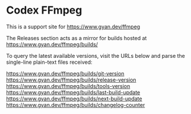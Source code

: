 # Codex FFmpeg

This is a support site for https://www.gyan.dev/ffmpeg

The Releases section acts as a mirror for builds hosted at https://www.gyan.dev/ffmpeg/builds/

To query the latest available versions, visit the URLs below and parse the single-line plain-text files received:

https://www.gyan.dev/ffmpeg/builds/git-version  
https://www.gyan.dev/ffmpeg/builds/release-version  
https://www.gyan.dev/ffmpeg/builds/tools-version  
https://www.gyan.dev/ffmpeg/builds/last-build-update  
https://www.gyan.dev/ffmpeg/builds/next-build-update  
https://www.gyan.dev/ffmpeg/builds/changelog-counter  
